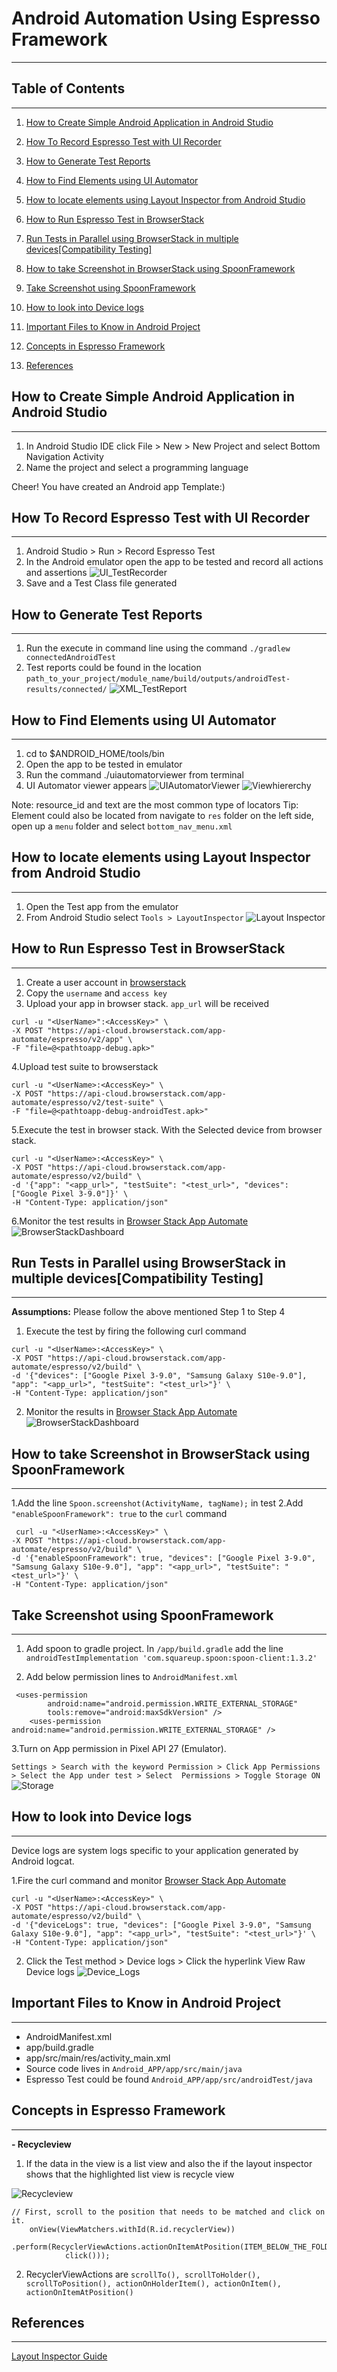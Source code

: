 # Android Automation Using Espresso Framework
--------------------------------------------


## Table of Contents
-----------------------
1. [How to Create Simple Android Application in Android Studio](https://github.com/priya006/Android-Automation/#how-to-create-simple-android-application-in-android-studio)

2. [How To Record Espresso Test with UI Recorder](https://github.com/priya006/Android-Automation/#how-to-record-espresso-test-with-ui-recorder)

3. [How to Generate Test Reports](https://github.com/priya006/Android-Automation/#how-to-generate-test-reports)

4. [How to Find Elements using UI Automator](https://github.com/priya006/Android-Automation/#how-to-find-elements-using-ui-automator)

5. [How to locate elements using Layout Inspector from Android Studio](https://github.com/priya006/Android-Automation/blob/master/README.md#how-to-locate-elements-using-layout-inspector-from-android-studio)

6. [How to Run Espresso Test in BrowserStack](https://github.com/priya006/Android-Automation/#how-to-run-espresso-test-in-browserstack)

7. [Run Tests in Parallel using BrowserStack in multiple devices[Compatibility Testing]](https://github.com/priya006/Android-Automation/#run-tests-in-parallel-using-browserstack-in-multiple-devicescompatibility-testing)

8. [How to take Screenshot in BrowserStack using SpoonFramework](https://github.com/priya006/Android-Automation/#how-to-take-screenshot-in-browserstack-using-spoonframework)

9. [Take Screenshot using SpoonFramework](https://github.com/priya006/Android-Automation/#take-screenshot-using-spoonframework)

10. [How to look into Device logs](https://github.com/priya006/Android-Automation/#how-to-look-into-device-logs)

11. [Important Files to Know in Android Project](https://github.com/priya006/Android-Automation/blob/master/README.md#important-files-to-know-in-android-project)

12. [Concepts in Espresso Framework](https://github.com/priya006/Android-Automation/blob/master/README.md#concepts-in-espresso-framework)

13. [References](https://github.com/priya006/Android-Automation/blob/master/README.md#references)


## How to Create Simple Android Application in Android Studio
-------------------------------------------------------------
1. In Android Studio IDE click File > New > New Project and select Bottom Navigation Activity
2. Name the project and select a programming language

Cheer! You have created an Android app  Template:)

## How To Record Espresso Test with UI Recorder
-----------------------------------------------
1. Android Studio > Run > Record Espresso Test
2. In the Android emulator open the app to be tested and record all actions and assertions
![UI_TestRecorder](https://github.com/priya006/Android_Autmation/blob/master/UI_Test_Recorder.png)
3. Save and a Test Class file generated

## How to Generate Test Reports
---------------------------------
1. Run the execute in command line using the command `./gradlew connectedAndroidTest`
2. Test reports could be found in the location `path_to_your_project/module_name/build/outputs/androidTest-results/connected/`
![XML_TestReport](https://github.com/priya006/Android_Autmation/blob/master/XML_Test_Report.png)

## How to Find Elements using UI Automator
-------------------------------------------
1. cd to $ANDROID_HOME/tools/bin
2. Open the app to be tested in emulator
3. Run the command ./uiautomatorviewer  from terminal
4. UI Automator viewer appears
![UIAutomatorViewer](https://github.com/priya006/Android_Autmation/blob/master/%20UI_Automator_Viewer.png)
![Viewhiererchy](https://github.com/priya006/Android_Automation/blob/master/View_hiererchy.png)

Note: resource_id and text are the most common type of locators
Tip: Element could also be located from navigate to `res` folder on the left side, open up a `menu` folder and select `bottom_nav_menu.xml`

## How to locate elements using Layout Inspector from Android Studio
-------------------------------------------------------------------
1. Open the Test app from the emulator 
2. From Android Studio select `Tools > LayoutInspector`
   ![Layout Inspector](https://github.com/priya006/Android-Automation/blob/master/Layout_Inspector.png)

## How to Run Espresso Test in BrowserStack
-------------------------------------------
1. Create a user account in [browserstack](https://www.browserstack.com/users/sign_in)
2. Copy the `username` and `access key`
3. Upload your app in browser stack. `app_url` will be received
```
curl -u "<UserName>":<AccessKey>" \
-X POST "https://api-cloud.browserstack.com/app-automate/espresso/v2/app" \
-F "file=@<pathtoapp-debug.apk>"
```
4.Upload test suite to browserstack
```
curl -u "<UserName>:<AccessKey>" \
-X POST "https://api-cloud.browserstack.com/app-automate/espresso/v2/test-suite" \
-F "file=@<pathtoapp-debug-androidTest.apk>"
```
5.Execute the test in browser stack. With the Selected device from browser stack.
```
curl -u "<UserName>:<AccessKey>" \
-X POST "https://api-cloud.browserstack.com/app-automate/espresso/v2/build" \
-d '{"app": "<app_url>", "testSuite": "<test_url>", "devices": ["Google Pixel 3-9.0"]}' \
-H "Content-Type: application/json"
```
6.Monitor the test results in [Browser Stack App Automate](https://app-automate.browserstack.com/dashboard/v2)
![BrowserStackDashboard](https://github.com/priya006/Android-Automation/blob/master/BrowserStack_Dashboard.png)

## Run Tests in Parallel using BrowserStack in multiple devices[Compatibility Testing]
------------------------------------------------------------------------------------
**Assumptions:** Please follow the above mentioned Step 1 to Step 4

1. Execute the test by firing the following curl command

```
curl -u "<UserName>:<AccessKey>" \
-X POST "https://api-cloud.browserstack.com/app-automate/espresso/v2/build" \
-d '{"devices": ["Google Pixel 3-9.0", "Samsung Galaxy S10e-9.0"], "app": "<app_url>", "testSuite": "<test_url>"}' \
-H "Content-Type: application/json"
```
2. Monitor the results in [Browser Stack App Automate](https://app-automate.browserstack.com/dashboard/v2)
![BrowserStackDashboard](https://github.com/priya006/Android-Automation/blob/master/CompatibilityTesting.png)

## How to take Screenshot in BrowserStack using SpoonFramework
--------------------------------------------------------------
1.Add the line `Spoon.screenshot(ActivityName, tagName);` in test
2.Add `"enableSpoonFramework": true` to the `curl` command
```
 curl -u "<UserName>:<AccessKey>" \
-X POST "https://api-cloud.browserstack.com/app-automate/espresso/v2/build" \
-d '{"enableSpoonFramework": true, "devices": ["Google Pixel 3-9.0", "Samsung Galaxy S10e-9.0"], "app": "<app_url>", "testSuite": "<test_url>"}' \
-H "Content-Type: application/json"
```

## Take Screenshot using SpoonFramework
--------------------------------------
1. Add spoon to gradle project. In `/app/build.gradle` add the line
`androidTestImplementation 'com.squareup.spoon:spoon-client:1.3.2'`

2. Add below permission lines to `AndroidManifest.xml`
```
 <uses-permission
        android:name="android.permission.WRITE_EXTERNAL_STORAGE"
        tools:remove="android:maxSdkVersion" />
    <uses-permission android:name="android.permission.WRITE_EXTERNAL_STORAGE" />
 ```

3.Turn on App permission in Pixel API 27 (Emulator).

`Settings > Search with the keyword Permission > Click App Permissions > Select the App under test > Select  Permissions > Toggle Storage ON`
![Storage](https://github.com/priya006/Android-Automation/blob/master/Storage_ON_API27_Pixel.png)

## How to look into Device logs
-------------------------------
Device logs are system logs specific to your application generated by Android logcat.

1.Fire the curl command and monitor [Browser Stack App Automate](https://app-automate.browserstack.com/dashboard/v2)
```
curl -u "<UserName>:<AccessKey>" \
-X POST "https://api-cloud.browserstack.com/app-automate/espresso/v2/build" \
-d '{"deviceLogs": true, "devices": ["Google Pixel 3-9.0", "Samsung Galaxy S10e-9.0"], "app": "<app_url>", "testSuite": "<test_url>"}' \
-H "Content-Type: application/json"
```
2. Click the Test method > Device logs > Click the hyperlink View Raw Device logs
![Device_Logs](https://github.com/priya006/Android-Automation/blob/master/Device_Logs.png)

## Important Files to Know in Android Project
-----------------------------------------------
   - AndroidManifest.xml
   - app/build.gradle
   - app/src/main/res/activity_main.xml
   - Source code lives in `Android_APP/app/src/main/java`
   - Espresso Test could be found  `Android_APP/app/src/androidTest/java`
   
   
## Concepts in Espresso Framework
----------------------------------

**- Recycleview**

1. If the data in the view is a list view and also the if the layout inspector shows that the highlighted list view is recycle view

 ![Recycleview](https://github.com/priya006/Android-Automation/blob/master/Recycle_View.png)  

```
// First, scroll to the position that needs to be matched and click on it.
    onView(ViewMatchers.withId(R.id.recyclerView))
            .perform(RecyclerViewActions.actionOnItemAtPosition(ITEM_BELOW_THE_FOLD,
            click()));
```

2. RecyclerViewActions are `scrollTo(), scrollToHolder(), scrollToPosition(), actionOnHolderItem(), actionOnItem(), actionOnItemAtPosition()`
 
 ## References
 --------------
 [Layout Inspector Guide](https://developer.android.com/studio/debug/layout-inspector)
